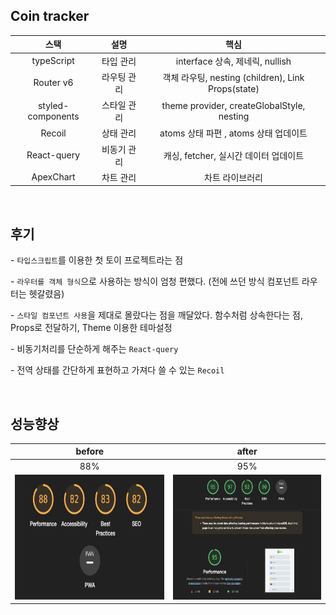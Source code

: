 ## Coin tracker

|       스택        |    설명     |                        핵심                        |
| :---------------: | :---------: | :------------------------------------------------: |
|    typeScript     |  타입 관리  |          interface 상속, 제네릭, nullish           |
|     Router v6     | 라우팅 관리 | 객체 라우팅, nesting (children), Link Props(state) |
| styled-components | 스타일 관리 |     theme provider, createGlobalStyle, nesting     |
|      Recoil       |  상태 관리  |       atoms 상태 파편 , atoms 상태 업데이트        |
|    React-query    | 비동기 관리 |       캐싱, fetcher, 실시간 데이터 업데이트        |
|     ApexChart     |  차트 관리  |                  차트 라이브러리                   |

<br>

## 후기

\- `타입스크립트`를 이용한 첫 토이 프로젝트라는 점

\- `라우터를 객체 형식`으로 사용하는 방식이 엄청 편했다. (전에 쓰던 방식 컴포넌트 라우터는 헷갈렸음)

\- `스타일 컴포넌트 사용`을 제대로 몰랐다는 점을 깨달았다. 함수처럼 상속한다는 점, Props로 전달하기, Theme 이용한 테마설정

\- 비동기처리를 단순하게 해주는 `React-query`

\- 전역 상태를 간단하게 표현하고 가져다 쓸 수 있는 `Recoil`

<br>

## 성능향상

|                           before                           |                           after                           |
| :--------------------------------------------------------: | :-------------------------------------------------------: |
|                            88%                             |                            95%                            |
| <img src="./images/before.png" width="300" height="200" /> | <img src="./images/after.png" width="300" height="200" /> |
